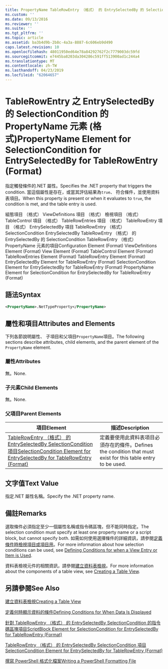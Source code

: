 ```yaml
---
title: PropertyName TableRowEntry （格式） 的 EntrySelectedBy 的 SelectionCondition 的項目 |Microsoft Docs
ms.custom: ''
ms.date: 09/13/2016
ms.reviewer: ''
ms.suite: ''
ms.tgt_pltfrm: ''
ms.topic: article
ms.assetid: ba3b4d9b-2b8c-4a3a-8887-6c606eb9d490
caps.latest.revision: 10
ms.openlocfilehash: 48011950ed64e78a84292762f2c7779003dc59fd
ms.sourcegitcommit: e7445ba8203da304286c591ff513900ad1c244a4
ms.translationtype: MT
ms.contentlocale: zh-TW
ms.lasthandoff: 04/23/2019
ms.locfileid: "62064657"
---
```

# <a name="propertyname-element-for-selectioncondition-for-entryselectedby-for-tablerowentry-format"></a><span data-ttu-id="9f90e-102">TableRowEntry 之 EntrySelectedBy 的 SelectionCondition 的 PropertyName 元素 (格式)</span><span class="sxs-lookup"><span data-stu-id="9f90e-102">PropertyName Element for SelectionCondition for EntrySelectedBy for TableRowEntry (Format)</span></span>

<span data-ttu-id="9f90e-103">指定觸發條件的.NET 屬性。</span><span class="sxs-lookup"><span data-stu-id="9f90e-103">Specifies the .NET property that triggers the condition.</span></span> <span data-ttu-id="9f90e-104">當這個屬性是存在，或當其評估結果為`true`、 符合條件，並使用資料表項目。</span><span class="sxs-lookup"><span data-stu-id="9f90e-104">When this property is present or when it evaluates to `true`, the condition is met, and the table entry is used.</span></span>

<span data-ttu-id="9f90e-105">組態項目 （格式） ViewDefinitions 項目 （格式） 檢視項目 （格式） TableControl 項目 （格式） TableRowEntries 項目 （格式） TableRowEntry 項目 （格式） EntrySelectedBy 項目 TableRowEntry （格式）SelectionCondition EntrySelectedBy TableRowEntry （格式） 的 EntrySelectedBy 的 SelectionCondition TableRowEntry （格式） PropertyName 元素的項目</span><span class="sxs-lookup"><span data-stu-id="9f90e-105">Configuration Element (Format) ViewDefinitions Element (Format) View Element (Format) TableControl Element (Format) TableRowEntries Element (Format) TableRowEntry Element (Format) EntrySelectedBy Element for TableRowEntry (Format) SelectionCondition Element for EntrySelectedBy for TableRowEntry (Format) PropertyName Element for SelectionCondition for EntrySelectedBy for TableRowEntry (Format)</span></span>

## <a name="syntax"></a><span data-ttu-id="9f90e-106">語法</span><span class="sxs-lookup"><span data-stu-id="9f90e-106">Syntax</span></span>

```xml
<PropertyName>.NetTypeProperty</PropertyName>
```

## <a name="attributes-and-elements"></a><span data-ttu-id="9f90e-107">屬性和項目</span><span class="sxs-lookup"><span data-stu-id="9f90e-107">Attributes and Elements</span></span>

<span data-ttu-id="9f90e-108">下列各節說明屬性、 子項目和父項目`PropertyName`項目。</span><span class="sxs-lookup"><span data-stu-id="9f90e-108">The following sections describe attributes, child elements, and the parent element of the `PropertyName` element.</span></span>

### <a name="attributes"></a><span data-ttu-id="9f90e-109">屬性</span><span class="sxs-lookup"><span data-stu-id="9f90e-109">Attributes</span></span>

<span data-ttu-id="9f90e-110">無。</span><span class="sxs-lookup"><span data-stu-id="9f90e-110">None.</span></span>

### <a name="child-elements"></a><span data-ttu-id="9f90e-111">子元素</span><span class="sxs-lookup"><span data-stu-id="9f90e-111">Child Elements</span></span>

<span data-ttu-id="9f90e-112">無。</span><span class="sxs-lookup"><span data-stu-id="9f90e-112">None.</span></span>

### <a name="parent-elements"></a><span data-ttu-id="9f90e-113">父項目</span><span class="sxs-lookup"><span data-stu-id="9f90e-113">Parent Elements</span></span>

|<span data-ttu-id="9f90e-114">項目</span><span class="sxs-lookup"><span data-stu-id="9f90e-114">Element</span></span>|<span data-ttu-id="9f90e-115">描述</span><span class="sxs-lookup"><span data-stu-id="9f90e-115">Description</span></span>|
|-------------|-----------------|
|[<span data-ttu-id="9f90e-116">TableRowEntry （格式） 的 EntrySelectedBy SelectionCondition 項目</span><span class="sxs-lookup"><span data-stu-id="9f90e-116">SelectionCondition Element for EntrySelectedBy for TableRowEntry (Format)</span></span>](./selectioncondition-element-for-entryselectedby-for-tablecontrol-format.md)|<span data-ttu-id="9f90e-117">定義要使用此資料表項目必須存在的條件。</span><span class="sxs-lookup"><span data-stu-id="9f90e-117">Defines the condition that must exist for this table entry to be used.</span></span>|

## <a name="text-value"></a><span data-ttu-id="9f90e-118">文字值</span><span class="sxs-lookup"><span data-stu-id="9f90e-118">Text Value</span></span>

<span data-ttu-id="9f90e-119">指定.NET 屬性名稱。</span><span class="sxs-lookup"><span data-stu-id="9f90e-119">Specify the .NET property name.</span></span>

## <a name="remarks"></a><span data-ttu-id="9f90e-120">備註</span><span class="sxs-lookup"><span data-stu-id="9f90e-120">Remarks</span></span>

<span data-ttu-id="9f90e-121">選取條件必須指定至少一個屬性名稱或指令碼區塊，但不能同時指定。</span><span class="sxs-lookup"><span data-stu-id="9f90e-121">The selection condition must specify at least one property name or a script block, but cannot specify both.</span></span> <span data-ttu-id="9f90e-122">如需如何使用選擇條件的詳細資訊，請參閱[定義條件時檢視項目或項目用](./defining-conditions-for-displaying-data.md)。</span><span class="sxs-lookup"><span data-stu-id="9f90e-122">For more information about how selection conditions can be used, see [Defining Conditions for when a View Entry or Item is Used](./defining-conditions-for-displaying-data.md).</span></span>

<span data-ttu-id="9f90e-123">資料表檢視元件的相關資訊，請參閱[建立資料表檢視](./creating-a-table-view.md)。</span><span class="sxs-lookup"><span data-stu-id="9f90e-123">For more information about the components of a table view, see [Creating a Table View](./creating-a-table-view.md).</span></span>

## <a name="see-also"></a><span data-ttu-id="9f90e-124">另請參閱</span><span class="sxs-lookup"><span data-stu-id="9f90e-124">See Also</span></span>

[<span data-ttu-id="9f90e-125">建立資料表檢視</span><span class="sxs-lookup"><span data-stu-id="9f90e-125">Creating a Table View</span></span>](./creating-a-table-view.md)

[<span data-ttu-id="9f90e-126">定義何時顯示資料的條件</span><span class="sxs-lookup"><span data-stu-id="9f90e-126">Defining Conditions for When Data Is Displayed</span></span>](./defining-conditions-for-displaying-data.md)

[<span data-ttu-id="9f90e-127">針對 TableRowEntry （格式） 的 EntrySelectedBy SelectionCondition 的指令碼區塊項目</span><span class="sxs-lookup"><span data-stu-id="9f90e-127">ScriptBlock Element for SelectionCondition for EntrySelectedBy for TableRowEntry (Format)</span></span>](./scriptblock-element-for-selectioncondition-for-entryselectedby-for-tablecontrol-format.md)

[<span data-ttu-id="9f90e-128">TableRowEntry （格式） 的 EntrySelectedBy SelectionCondition 項目</span><span class="sxs-lookup"><span data-stu-id="9f90e-128">SelectionCondition Element for EntrySelectedBy for TableRowEntry (Format)</span></span>](./selectioncondition-element-for-entryselectedby-for-tablecontrol-format.md)

[<span data-ttu-id="9f90e-129">撰寫 PowerShell 格式化檔案</span><span class="sxs-lookup"><span data-stu-id="9f90e-129">Writing a PowerShell Formatting File</span></span>](./writing-a-powershell-formatting-file.md)
